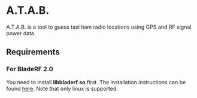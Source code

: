 # A.T.A.B.
A.T.A.B. is a tool to guess taxi ham radio locations using GPS and RF signal power data. 

## Requirements

### For BladeRF 2.0
You need to install **libbladerf.so** first. The installation instructions can be found [here](https://github.com/Nuand/bladeRF/wiki/Getting-Started%3A-Linux). Note that only linux is supported.
